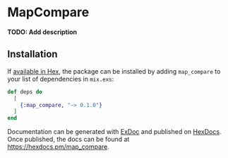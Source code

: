 # MapCompare

**TODO: Add description**

## Installation

If [available in Hex](https://hex.pm/docs/publish), the package can be installed
by adding `map_compare` to your list of dependencies in `mix.exs`:

```elixir
def deps do
  [
    {:map_compare, "~> 0.1.0"}
  ]
end
```

Documentation can be generated with [ExDoc](https://github.com/elixir-lang/ex_doc)
and published on [HexDocs](https://hexdocs.pm). Once published, the docs can
be found at <https://hexdocs.pm/map_compare>.


